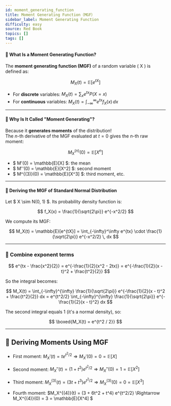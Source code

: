 ```yaml
---
id: moment_generating_function
title: Moment Generating Function（MGF）
sidebar_label: Moment Generating Function
difficulty: easy
source: Red Book
topics: []
tags: []
---
```


#### 📌 What Is a Moment Generating Function?

The **moment generating function (MGF)** of a random variable \( X \) is defined as:

$$
M_X(t) = \mathbb{E}[e^{tX}]
$$

- For **discrete** variables:  $M_X(t) = \sum_x e^{tx} P(X = x)$
- For **continuous** variables:  $M_X(t) = \int_{-\infty}^{\infty} e^{tx} f_X(x) \, dx$

---

#### 🧠 Why Is It Called "Moment Generating"?

Because it **generates moments** of the distribution!  
The $n$-th derivative of the MGF evaluated at $t = 0$ gives the $n$-th raw moment:

$$
M_X^{(n)}(0) = \mathbb{E}[X^n]
$$

- $ M'(0) = \mathbb{E}[X] $: the mean  
- $ M''(0) = \mathbb{E}[X^2] $: second moment  
- $ M^{(3)}(0) = \mathbb{E}[X^3] $: third moment, etc.

---

#### 📐 Deriving the MGF of Standard Normal Distribution

Let $ X \sim N(0, 1) $. Its probability density function is:

$$
f_X(x) = \frac{1}{\sqrt{2\pi}} e^{-x^2/2}
$$

We compute its MGF:

$$
M_X(t) = \mathbb{E}[e^{tX}] = \int_{-\infty}^\infty e^{tx} \cdot \frac{1}{\sqrt{2\pi}} e^{-x^2/2} \, dx
$$

---

### 🔄 Combine exponent terms

$$
e^{tx - \frac{x^2}{2}} = e^{-\frac{1}{2}(x^2 - 2tx)} = e^{-\frac{1}{2}(x - t)^2 + \frac{t^2}{2}}
$$

So the integral becomes:

$$
M_X(t) = \int_{-\infty}^{\infty} \frac{1}{\sqrt{2\pi}} e^{-\frac{1}{2}(x - t)^2 + \frac{t^2}{2}} dx
= e^{t^2/2} \int_{-\infty}^{\infty} \frac{1}{\sqrt{2\pi}} e^{-\frac{1}{2}(x - t)^2} dx
$$

The second integral equals 1 (it's a normal density), so:

$$
\boxed{M_X(t) = e^{t^2 / 2}}
$$

---

## 🧮 Deriving Moments Using MGF

- First moment: $M_X'(t) = t e^{t^2/2} \Rightarrow M_X'(0) = 0 = \mathbb{E}[X]$

- Second moment: $M_X''(t) = (1 + t^2) e^{t^2/2} \Rightarrow M_X''(0) = 1 = \mathbb{E}[X^2]$

- Third moment: $M_X^{(3)}(t) = (3t + t^3) e^{t^2/2} \Rightarrow M_X^{(3)}(0) = 0 = \mathbb{E}[X^3]$

- Fourth moment: $M_X^{(4)}(t) = (3 + 6t^2 + t^4) e^{t^2/2} \Rightarrow M_X^{(4)}(0) = 3 = \mathbb{E}[X^4] $

